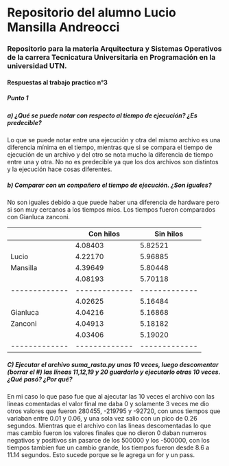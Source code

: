 # Repositorio del alumno **Lucio Mansilla Andreocci**

### Repositorio para la materia Arquitectura y Sistemas Operativos de la carrera Tecnicatura Universitaria en Programación en la universidad **UTN**.

  <p>

#### Respuestas al trabajo practico n°3

##### Punto 1 

##### a) ¿Qué se puede notar con respecto al tiempo de ejecución? ¿Es predecible?
Lo que se puede notar entre una ejecución y otra del mismo archivo es una diferencia mínima en el tiempo, mientras que si se compara el tiempo de ejecución de un archivo y del otro se nota mucho la diferencia de tiempo entre una y otra.
No no es predecible ya que los dos archivos son distintos y la ejecución hace cosas diferentes.

##### b) Comparar con un compañero el tiempo de ejecución. ¿Son iguales?  
No son iguales debido a que puede haber una diferencia de hardware pero si son muy cercanos a los tiempos mios. Los tiempos fueron comparados con Gianluca zanconi.


|               |   Con hilos   |   Sin hilos   |                 
| ------------- | ------------- | ------------- |
|               |    4.08403    |    5.82521    |
|     Lucio     |    4.22170    |    5.96885    |
|    Mansilla   |    4.39649    |    5.80448    |
|               |    4.08193    |    5.70118    |
| ------------- | ------------- | ------------- |
|               |    4.02625    |    5.16484    |
|    Gianluca   |    4.04216    |    5.16868    |
|    Zanconi    |    4.04913    |    5.18182    |
|               |    4.03406    |    5.19020    |
| ------------- | ------------- | ------------- | 

##### C) Ejecutar el archivo suma_rasta.py unas 10 veces, luego descomentar (borrar el #) las líneas 11,12,19 y 20 guardarlo y ejecutarlo otras 10 veces. ¿Qué pasó? ¿Por qué?
En mi caso lo que paso fue que al ajecutar las 10 veces el archivo con las lineas comentadas el valor final me daba 0 y solamente 3 veces me dio otros valores que fueron 280455, -219795 y -92720, con unos tiempos que variaban entre 0.01 y 0.06, y una sola vez salio con un pico de 0.26 segundos. Mientras que el archivo con las lineas descomentadas lo que mas cambio fueron los valores finales que no dieron 0 daban numeros negativos y positivos sin pasarce de los 500000 y los -500000, con los tiempos tambien fue un cambio grande, los tiempos fueron desde 8.6 a 11.14 segundos.
Esto sucede porque se le agrega un for y un pass.

</p>




